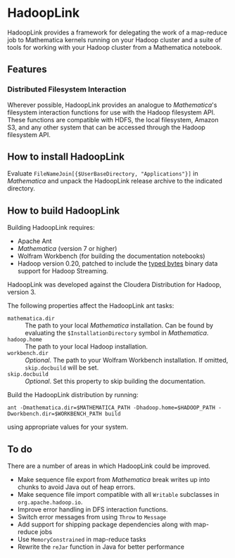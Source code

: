 # HadoopLink #

HadoopLink provides a framework for delegating the work of a
map-reduce job to Mathematica kernels running on your Hadoop cluster
and a suite of tools for working with your Hadoop cluster from a
Mathematica notebook.

## Features ##

### Distributed Filesystem Interaction ###

Wherever possible, HadoopLink provides an analogue to _Mathematica_'s filesystem interaction functions for use with the Hadoop filesystem API. These functions are compatible with HDFS, the local filesystem, Amazon S3, and any other system that can be accessed through the Hadoop filesystem API.

## How to install HadoopLink ##

Evaluate `FileNameJoin[{$UserBaseDirectory, "Applications"}]` in _Mathematica_ and unpack the HadoopLink release archive
to the indicated directory.

## How to build HadoopLink ##

Building HadoopLink requires:

* Apache Ant
* _Mathematica_ (version 7 or higher)
* Wolfram Workbench (for building the documentation notebooks)
* Hadoop version 0.20, patched to include the [typed bytes][tb] binary data support for Hadoop Streaming.

HadoopLink was developed against the Cloudera Distribution for Hadoop, version 3.

[tb]: https://issues.apache.org/jira/browse/HADOOP-1722

The following properties affect the HadoopLink ant tasks:

<dl>

<dt><code>mathematica.dir</code></dt>
<dd>The path to your local <em>Mathematica</em> installation. Can be found by evaluating the
 <code>$InstallationDirectory</code> symbol in <em>Mathematica</em>.</dd>

<dt><code>hadoop.home</code></dt>
<dd>The path to your local Hadoop installation.</dd>

<dt><code>workbench.dir</code></dt>
<dd><em>Optional</em>. The path to your Wolfram Workbench installation. If omitted, <code>skip.docbuild</code>
 will be set.</dd>

<dt><code>skip.docbuild</code></dt>
<dd><em>Optional</em>. Set this property to skip building the documentation.</dd>

</dl>

Build the HadoopLink distribution by running:

	ant -Dmathematica.dir=$MATHEMATICA_PATH -Dhadoop.home=$HADOOP_PATH -Dworkbench.dir=$WORKBENCH_PATH build

using appropriate values for your system.

## To do ##

There are a number of areas in which HadoopLink could be improved.

- Make sequence file export from _Mathematica_ break writes up into chunks to avoid Java out of heap errors.
- Make sequence file import compatible with all `Writable` subclasses in `org.apache.hadoop.io`.
- Improve error handling in DFS interaction functions.
- Switch error messages from using `Throw` to `Message`
- Add support for shipping package dependencies along with map-reduce jobs
- Use `MemoryConstrained` in map-reduce tasks
- Rewrite the `reJar` function in Java for better performance
